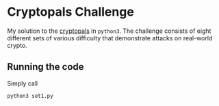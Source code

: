 # Cryptopals Challenge

My solution to the [cryptopals](https://cryptopals.com/) in `python3`. The
challenge consists of eight different sets of various difficulty that
demonstrate attacks on real-world crypto.

## Running the code

Simply call

	python3 set1.py


